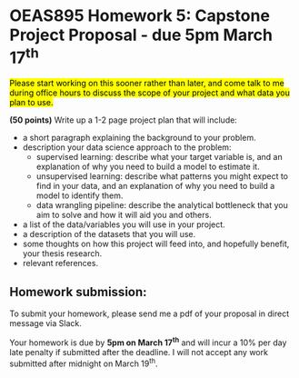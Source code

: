 # OEAS895 Homework 5: Capstone Project Proposal - due 5pm March 17<sup>th</sup>

<mark>Please start working on this sooner rather than later, and come talk to me during office hours to discuss the scope of your project and what data you plan to use.</mark>

**(50 points)**
Write up a 1-2 page project plan that will include:

* a short paragraph explaining the background to your problem.
* description your data science approach to the problem:
  * supervised learning: describe what your target variable is, and an explanation of why you need to build a model to estimate it.
  * unsupervised learning: describe what patterns you might expect to find in your data, and an explanation of why you need to build a model to identify them.
  * data wrangling pipeline: describe the analytical bottleneck that you aim to solve and how it will aid you and others.
* a list of the data/variables you will use in your project.
* a description of the datasets that you will use. 
* some thoughts on how this project will feed into, and hopefully benefit, your thesis research. 
* relevant references.


## Homework submission:
To submit your homework, please send me a pdf of your proposal in direct message via Slack.

Your homework is due by **5pm on March 17<sup>th</sup>** and will incur a 10% per day late penalty if submitted after the deadline. I will not accept any work submitted after midnight on March 19<sup>th</sup>.
